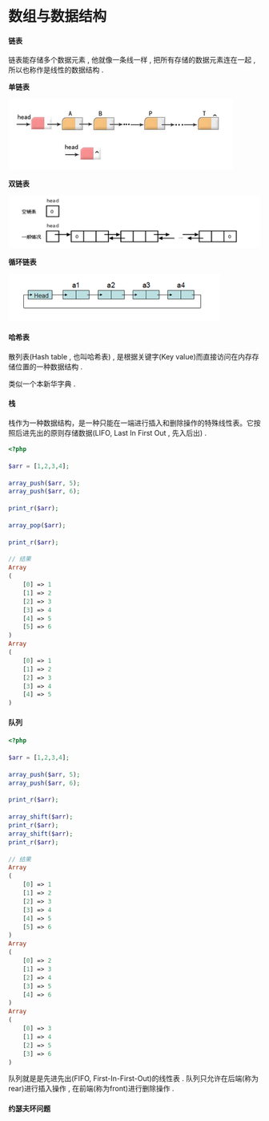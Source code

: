 # 数组与数据结构

#### 链表

链表能存储多个数据元素 , 他就像一条线一样 , 把所有存储的数据元素连在一起 , 所以也称作是线性的数据结构 .

**单链表**

![](/assets/array_danlianbiao.png)

**双链表**

![](/assets/array_shuanglianbiao.png)

**循环链表**

![](/assets/array_xunhuanlianbiao.png)

#### 哈希表

散列表\(Hash table , 也叫哈希表\) , 是根据关键字\(Key value\)而直接访问在内存存储位置的一种数据结构 .

类似一个本新华字典 .

#### 栈

栈作为一种数据结构，是一种只能在一端进行插入和删除操作的特殊线性表。它按照后进先出的原则存储数据\(LIFO, Last In First Out , 先入后出\) .

```php
<?php

$arr = [1,2,3,4];

array_push($arr, 5);
array_push($arr, 6);

print_r($arr);

array_pop($arr);

print_r($arr);

// 结果
Array
(
    [0] => 1
    [1] => 2
    [2] => 3
    [3] => 4
    [4] => 5
    [5] => 6
)
Array
(
    [0] => 1
    [1] => 2
    [2] => 3
    [3] => 4
    [4] => 5
)
```

#### 队列

```php
<?php

$arr = [1,2,3,4];

array_push($arr, 5);
array_push($arr, 6);

print_r($arr);

array_shift($arr);
print_r($arr);
array_shift($arr);
print_r($arr);

// 结果
Array
(
    [0] => 1
    [1] => 2
    [2] => 3
    [3] => 4
    [4] => 5
    [5] => 6
)
Array
(
    [0] => 2
    [1] => 3
    [2] => 4
    [3] => 5
    [4] => 6
)
Array
(
    [0] => 3
    [1] => 4
    [2] => 5
    [3] => 6
)
```

队列就是是先进先出\(FIFO, First-In-First-Out\)的线性表 . 队列只允许在后端\(称为rear\)进行插入操作 , 在前端\(称为front\)进行删除操作 .

#### 约瑟夫环问题



